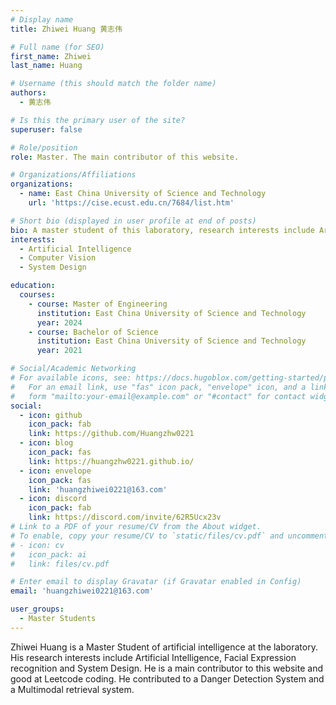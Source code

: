 ```yaml
---
# Display name
title: Zhiwei Huang 黄志伟

# Full name (for SEO)
first_name: Zhiwei
last_name: Huang

# Username (this should match the folder name)
authors:
  - 黄志伟

# Is this the primary user of the site?
superuser: false

# Role/position
role: Master. The main contributor of this website.

# Organizations/Affiliations
organizations:
  - name: East China University of Science and Technology
    url: 'https://cise.ecust.edu.cn/7684/list.htm'

# Short bio (displayed in user profile at end of posts)
bio: A master student of this laboratory, research interests include Artificial Intelligence, Facial Expression recognition and System Design.
interests:
  - Artificial Intelligence
  - Computer Vision
  - System Design

education:
  courses:
    - course: Master of Engineering
      institution: East China University of Science and Technology
      year: 2024
    - course: Bachelor of Science
      institution: East China University of Science and Technology
      year: 2021

# Social/Academic Networking
# For available icons, see: https://docs.hugoblox.com/getting-started/page-builder/#icons
#   For an email link, use "fas" icon pack, "envelope" icon, and a link in the
#   form "mailto:your-email@example.com" or "#contact" for contact widget.
social:
  - icon: github
    icon_pack: fab
    link: https://github.com/Huangzhw0221
  - icon: blog
    icon_pack: fas
    link: https://huangzhw0221.github.io/
  - icon: envelope
    icon_pack: fas
    link: 'huangzhiwei0221@163.com'
  - icon: discord
    icon_pack: fab
    link: https://discord.com/invite/62R5Ucx23v
# Link to a PDF of your resume/CV from the About widget.
# To enable, copy your resume/CV to `static/files/cv.pdf` and uncomment the lines below.
# - icon: cv
#   icon_pack: ai
#   link: files/cv.pdf

# Enter email to display Gravatar (if Gravatar enabled in Config)
email: 'huangzhiwei0221@163.com'

user_groups:
  - Master Students
---
```


Zhiwei Huang is a Master Student of artificial intelligence at the laboratory. His research interests include Artificial Intelligence, Facial Expression recognition and System Design. He is a main contributor to this website and good at Leetcode coding. He  contributed to a Danger Detection System and a Multimodal retrieval system.
